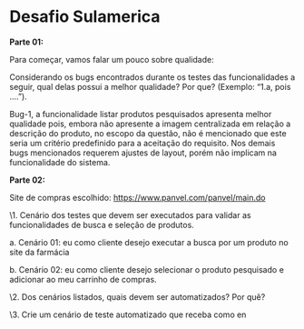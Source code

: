 # Desafio Sulamerica



**Parte 01:** 

Para começar, vamos falar um pouco sobre qualidade: 

Considerando os bugs encontrados durante os testes das funcionalidades a seguir, qual delas possui a melhor qualidade? Por que? (Exemplo: “1.a, pois ….”).

Bug-1, a funcionalidade listar produtos pesquisados apresenta melhor qualidade pois, embora não apresente a imagem centralizada em relação a descrição do produto, no escopo da questão, não é mencionado que este seria um critério predefinido para a aceitação do requisito. Nos demais bugs mencionados requerem ajustes de layout, porém não implicam na funcionalidade do sistema.

 

**Parte 02:** 

Site de compras escolhido: https://www.panvel.com/panvel/main.do

\1.    Cenário dos testes que devem ser executados para validar as funcionalidades de busca e seleção de produtos. 

a.    Cenário 01: eu como cliente desejo executar a busca por um produto no site da farmácia

b.    Cenário 02: eu como cliente desejo selecionar o produto pesquisado e adicionar ao meu carrinho de compras.

 

\2.    Dos cenários listados, quais devem ser automatizados? Por quê?

\3.    Crie um cenário de teste automatizado que receba como en